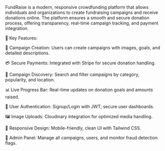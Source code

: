 

FundRaise is a modern, responsive crowdfunding platform that allows individuals and organizations to create fundraising campaigns and receive donations online. The platform ensures a smooth and secure donation process, offering transparency, real-time campaign tracking, and payment integration.


🔑 Key Features:

🧾 Campaign Creation: Users can create campaigns with images, goals, and detailed descriptions.

💳 Secure Payments: Integrated with Stripe for secure donation handling.

🔎 Campaign Discovery: Search and filter campaigns by category, popularity, and location.

📊 Live Progress Bar: Real-time updates on donation goals and amounts raised.

👤 User Authentication: Signup/Login with JWT; secure user dashboards.

🖼 Image Uploads: Cloudinary integration for optimized media handling.

📱 Responsive Design: Mobile-friendly, clean UI with Tailwind CSS.

🧮 Admin Panel: Manage all campaigns, users, and monitor fraud detection flags.


